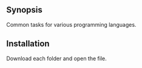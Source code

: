 ## Synopsis

Common tasks for various programming languages.

## Installation

Download each folder and open the file.